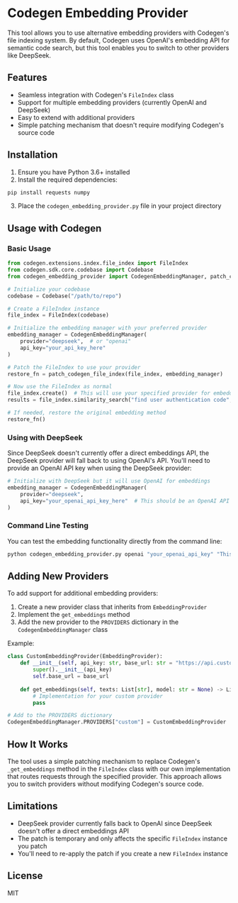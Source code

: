 # Codegen Embedding Provider

This tool allows you to use alternative embedding providers with Codegen's file indexing system. By default, Codegen uses OpenAI's embedding API for semantic code search, but this tool enables you to switch to other providers like DeepSeek.

## Features

- Seamless integration with Codegen's `FileIndex` class
- Support for multiple embedding providers (currently OpenAI and DeepSeek)
- Easy to extend with additional providers
- Simple patching mechanism that doesn't require modifying Codegen's source code

## Installation

1. Ensure you have Python 3.6+ installed
2. Install the required dependencies:

```bash
pip install requests numpy
```

3. Place the `codegen_embedding_provider.py` file in your project directory

## Usage with Codegen

### Basic Usage

```python
from codegen.extensions.index.file_index import FileIndex
from codegen.sdk.core.codebase import Codebase
from codegen_embedding_provider import CodegenEmbeddingManager, patch_codegen_file_index

# Initialize your codebase
codebase = Codebase("/path/to/repo")

# Create a FileIndex instance
file_index = FileIndex(codebase)

# Initialize the embedding manager with your preferred provider
embedding_manager = CodegenEmbeddingManager(
    provider="deepseek",  # or "openai"
    api_key="your_api_key_here"
)

# Patch the FileIndex to use your provider
restore_fn = patch_codegen_file_index(file_index, embedding_manager)

# Now use the FileIndex as normal
file_index.create()  # This will use your specified provider for embeddings
results = file_index.similarity_search("find user authentication code", k=5)

# If needed, restore the original embedding method
restore_fn()
```

### Using with DeepSeek

Since DeepSeek doesn't currently offer a direct embeddings API, the DeepSeek provider will fall back to using OpenAI's API. You'll need to provide an OpenAI API key when using the DeepSeek provider:

```python
# Initialize with DeepSeek but it will use OpenAI for embeddings
embedding_manager = CodegenEmbeddingManager(
    provider="deepseek",
    api_key="your_openai_api_key_here"  # This should be an OpenAI API key
)
```

### Command Line Testing

You can test the embedding functionality directly from the command line:

```bash
python codegen_embedding_provider.py openai "your_openai_api_key" "This is a test text" "text-embedding-3-small"
```

## Adding New Providers

To add support for additional embedding providers:

1. Create a new provider class that inherits from `EmbeddingProvider`
2. Implement the `get_embeddings` method
3. Add the new provider to the `PROVIDERS` dictionary in the `CodegenEmbeddingManager` class

Example:

```python
class CustomEmbeddingProvider(EmbeddingProvider):
    def __init__(self, api_key: str, base_url: str = "https://api.custom.com"):
        super().__init__(api_key)
        self.base_url = base_url
        
    def get_embeddings(self, texts: List[str], model: str = None) -> List[List[float]]:
        # Implementation for your custom provider
        pass

# Add to the PROVIDERS dictionary
CodegenEmbeddingManager.PROVIDERS["custom"] = CustomEmbeddingProvider
```

## How It Works

The tool uses a simple patching mechanism to replace Codegen's `_get_embeddings` method in the `FileIndex` class with our own implementation that routes requests through the specified provider. This approach allows you to switch providers without modifying Codegen's source code.

## Limitations

- DeepSeek provider currently falls back to OpenAI since DeepSeek doesn't offer a direct embeddings API
- The patch is temporary and only affects the specific `FileIndex` instance you patch
- You'll need to re-apply the patch if you create a new `FileIndex` instance

## License

MIT


